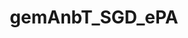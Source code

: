 ---
title: gemAnbT_SGD_ePA
linkTitle: gemAnbT_SGD_ePA
description: >
  Anbieter Schlüsselgenerierungsdienst ePA
---